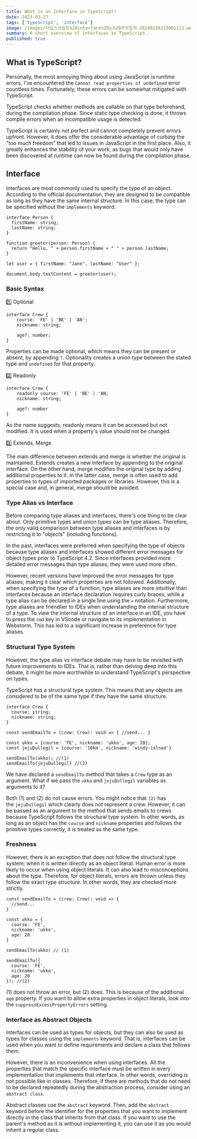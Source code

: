 ```yaml
---
title: What is an Interface in TypeScript?
date: 2023-03-27
tags: ['typescript', 'interface']
image: /images/타입스크립트%20interface%20는%20무엇일까-20240128233001113.webp
summary: A short overview of interfaces in TypeScript.
published: true
---
```

## What is TypeScript?

Personally, the most annoying thing about using JavaScript is runtime errors. I've encountered the `Cannot read properties of undefined` error countless times. Fortunately, these errors can be somewhat mitigated with TypeScript.

TypeScript checks whether methods are callable on that type beforehand, during the compilation phase. Since static type checking is done, it throws compile errors when an incompatible usage is detected.

TypeScript is certainly not perfect and cannot completely prevent errors upfront. However, it does offer the considerable advantage of curbing the "too much freedom" that led to issues in JavaScript in the first place. Also, it greatly enhances the stability of your work, as bugs that would only have been discovered at runtime can now be found during the compilation phase.

## Interface

Interfaces are most commonly used to specify the type of an object. According to the official documentation, they are designed to be compatible as long as they have the same internal structure. In this case, the type can be specified without the `implements` keyword.

```
interface Person {
  firstName: string;
  lastName: string;
}
 
function greeter(person: Person) {
  return "Hello, " + person.firstName + " " + person.lastName;
}
 
let user = { firstName: "Jane", lastName: "User" };
 
document.body.textContent = greeter(user);
```

### Basic Syntax

1️⃣ Optional

```
interface Crew {
	course: 'FE' | 'BE' | 'AN';
	nickname: string;

	age?: number;
}
```

Properties can be made optional, which means they can be present or absent, by appending `?`. Optionality creates a union type between the stated type and `undefined` for that property.

2️⃣ Readonly

```
interface Crew {
	readonly course: 'FE' | 'BE' | 'AN;
	nickname: string;

	age?: number
}
```

As the name suggests, readonly means it can be accessed but not modified. It is used when a property's value should not be changed.

3️⃣ Extends, Merge

The main difference between extends and merge is whether the original is maintained. Extends creates a new interface by appending to the original interface. On the other hand, merge modifies the original type by adding additional properties to it. In the latter case, merge is often used to add properties to types of imported packages or libraries. However, this is a special case and, in general, merge should be avoided.

### Type Alias vs Interface

Before comparing type aliases and interfaces, there's one thing to be clear about. Only primitive types and union types can be type aliases. Therefore, the only valid comparison between type aliases and interfaces is by restricting it to "objects" (including functions).

In the past, interfaces were preferred when specifying the type of objects because type aliases and interfaces showed different error messages for object types prior to TypeScript 4.2. Since interfaces provided more detailed error messages than type aliases, they were used more often.

However, recent versions have improved the error messages for type aliases, making it clear which properties are not followed. Additionally, when specifying the type of a function, type aliases are more intuitive than interfaces because an interface declaration requires curly braces, while a type alias can be declared in a single line using the `=` notation. Furthermore, type aliases are friendlier to IDEs when understanding the internal structure of a type. To view the internal structure of an interface in an IDE, you have to press the `cmd` key in VScode or navigate to its implementation in Webstorm. This has led to a significant increase in preference for type aliases.

### Structural Type System

However, the type alias vs interface debate may have to be revisited with future improvements to IDEs. That is, rather than delving deep into this debate, it might be more worthwhile to understand TypeScript's perspective on types.

TypeScript has a structural type system. This means that any objects are considered to be of the same type if they have the same structure.

```
interface Crew { 
  course: string;
  nickname: string; 
}

const sendEmailTo = (crew: Crew): void => { //send... }

const ukko = {course: 'FE', nickname: 'ukko', age: 20};
const jejuDullegil = {course: '10km', nickname: 'windy-islnad'}

sendEmailTo(ukko); //(1)
sendEmailTo(jejuDullegil) //(2)
```

We have declared a `sendEmailTo` method that takes a `Crew` type as an argument. What if we pass the `ukko` and `jejuDullegil` variables as arguments to it?

Both (1) and (2) do not cause errors. You might notice that `(2)` has the `jejuDullegil` which clearly does not represent a crew. However, it can be passed as an argument to the method that sends emails to crews because TypeScript follows the structural type system. In other words, as long as an object has the `course` and `nickname` properties and follows the primitive types correctly, it is treated as the same type.

### Freshness

However, there is an exception that does not follow the structural type system: when it is written directly as an object literal. Human error is more likely to occur when using object literals. It can also lead to misconceptions about the type. Therefore, for object literals, errors are thrown unless they follow the exact type structure. In other words, they are checked more strictly.

```
const sendEmailTo = (crew: Crew): void => { 
  //send... 
} 

const ukko = { 
  course: 'FE', 
  nickname: 'ukko', 
  age: 20 
}

sendEmailTo(ukko) // (1)
 
sendEmailTo({ 
  course: 'FE', 
  nickname: 'ukko', 
  age: 20 
}); //(2)
```

(1) does not throw an error, but (2) does. This is because of the additional `age` property. If you want to allow extra properties in object literals, look into the `suppressExcessPropertyErrors` setting.

### Interface as Abstract Objects

Interfaces can be used as types for objects, but they can also be used as types for classes using the `implements` keyword. That is, interfaces can be used when you want to define requirements and declare a class that follows them.

However, there is an inconvenience when using interfaces. All the properties that match the specific interface must be written in every implementation that implements that interface. In other words, overriding is not possible like in classes. Therefore, if there are methods that do not need to be declared repeatedly during the abstraction process, consider using an `abstract class`.

Abstract classes use the `abstract` keyword. Then, add the `abstract` keyword before the identifier for the properties that you want to implement directly in the class that inherits from that class. If you want to use the parent's method as it is without implementing it, you can use it as you would inherit a regular class.